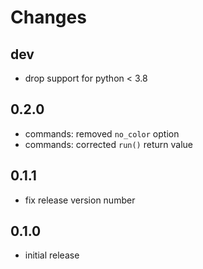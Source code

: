 # Changes

## dev

* drop support for python < 3.8

## 0.2.0

* commands: removed `no_color` option
* commands: corrected `run()` return value

## 0.1.1

* fix release version number

## 0.1.0

* initial release
